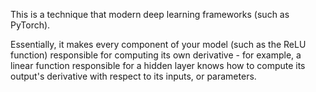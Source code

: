 This is a technique that modern deep learning frameworks (such as PyTorch).

Essentially, it makes every component of your model (such as the $\mathrm{ReLU}$ function) responsible for computing its own derivative - for example, a linear function responsible for a hidden layer knows how to compute its output's derivative with respect to its inputs, or parameters.